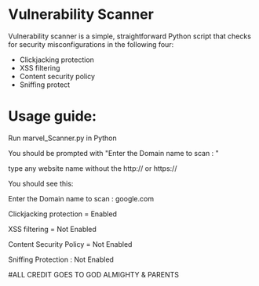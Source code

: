 # Vulnerability Scanner

Vulnerability scanner is a simple, straightforward Python script that checks for security misconfigurations in the following four:
 <ul>
  <li>Clickjacking protection</li>
  <li>XSS filtering</li>
  <li>Content security policy</li>
  <li>Sniffing protect</li>
</ul> 

<h1>Usage guide:</h1>
<p>Run marvel_Scanner.py in Python</p>
<p>You should be prompted with "Enter the Domain name to scan : " </p>
<p>type any website name without the http:// or https://</p>


<p>You should see this: </p>
<p>Enter the Domain name to scan :  google.com </p>
<p>Clickjacking protection = Enabled </p>
<p>XSS filtering = Not Enabled </p>
<p>Content Security Policy = Not Enabled </p>
<p>Sniffing Protection : Not Enabled </p>



#ALL CREDIT GOES TO GOD ALMIGHTY & PARENTS
